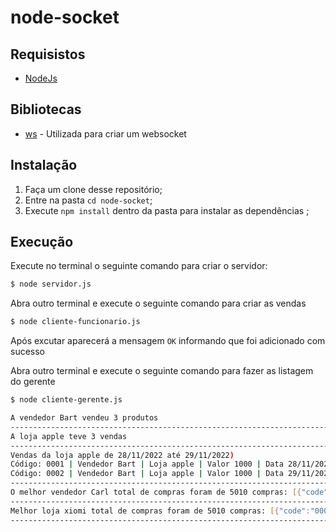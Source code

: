 # node-socket

## Requisistos

* [NodeJs](https://nodejs.org/en/)

## Bibliotecas

* [ws](https://www.npmjs.com/package/ws) - Utilizada para criar um websocket

## Instalação

1. Faça um clone desse repositório;
2. Entre na pasta `cd node-socket`;
3. Execute `npm install` dentro da pasta para instalar as dependências ;



## Execução

Execute no terminal o seguinte comando para criar o servidor:

```bash
$ node servidor.js
```

Abra outro terminal e execute o seguinte comando para criar as vendas

```bash
$ node cliente-funcionario.js
```

Após excutar aparecerá a mensagem `OK` informando que foi adicionado com sucesso


Abra outro terminal e execute o seguinte comando para fazer as listagem do gerente
```bash
$ node cliente-gerente.js
```

```bash
A vendedor Bart vendeu 3 produtos
-------------------------------------------------------------------------------------------------------
A loja apple teve 3 vendas
-------------------------------------------------------------------------------------------------------
Vendas da loja apple de 28/11/2022 até 29/11/2022)
Código: 0001 | Vendedor Bart | Loja apple | Valor 1000 | Data 28/11/2022
Código: 0002 | Vendedor Bart | Loja apple | Valor 1000 | Data 29/11/2022
-------------------------------------------------------------------------------------------------------
O melhor vendedor Carl total de compras foram de 5010 compras: [{"code":"0001","seller":"Carl","store":"xiomi","date":"2022-11-30T03:00:00.000Z","ammount":5000},{"code":"0002","seller":"Carl","store":"xiomi","date":"2022-11-30T03:00:00.000Z","ammount":10}]
-------------------------------------------------------------------------------------------------------
Melhor loja xiomi total de compras foram de 5010 compras: [{"code":"0001","seller":"Carl","store":"xiomi","date":"2022-11-30T03:00:00.000Z","ammount":5000},{"code":"0002","seller":"Carl","store":"xiomi","date":"2022-11-30T03:00:00.000Z","ammount":10}]
-------------------------------------------------------------------------------------------------------
```


